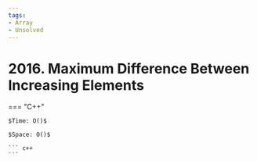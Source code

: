 ```yaml
---
tags:
- Array
- Unsolved
---
```



# 2016. Maximum Difference Between Increasing Elements

=== "C++"

    $Time: O()$

    $Space: O()$

    ``` c++
    ```